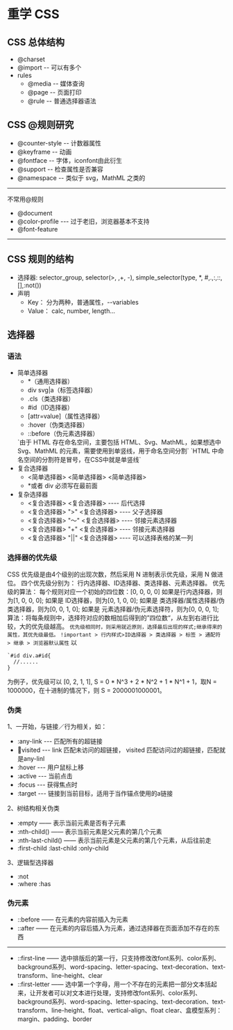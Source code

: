 # 重学 CSS 
## CSS 总体结构
* @charset
* @import -- 可以有多个
* rules
  * @media -- 媒体查询
  * @page -- 页面打印
  * @rule -- 普通选择器语法
## CSS @规则研究
* @counter-style -- 计数器属性
* @keyframe -- 动画
* @fontface -- 字体，iconfont由此衍生
* @support -- 检查属性是否兼容
* @namespace -- 类似于 svg，MathML 之类的
----
不常用@规则
* @document
* @color-profile --- 过于老旧，浏览器基本不支持
* @font-feature
----
## CSS 规则的结构
* 选择器: selector_group, selector(>, <sp>,+, -), simple_selector(type, *, #,.,:,::,[],:not())
* 声明
  * Key： 分为两种，普通属性，--variables
  * Value： calc, number, length...
## 选择器
### 语法
* 简单选择器
  <ul>
    <li>*（通用选择器）</li>
    <li>div  svg|a（标签选择器）</li>
    <li>.cls（类选择器）</li>
    <li>#id（ID选择器）</li>
    <li>[attr=value]（属性选择器）</li>
    <li>:hover（伪类选择器）</li>
    <li>::before（伪元素选择器）</li>
  </ul>
  `由于 HTML 存在命名空间，主要包括 HTML、Svg、MathML，如果想选中 Svg、MathML 的元素，需要使用到单竖线，用于命名空间分割`
  `HTML 中命名空间的分割符是冒号，在CSS中就是单竖线`
* 复合选择器
  * <简单选择器> <简单选择器> <简单选择器>
  * *或者 div 必须写在最前面
* 复杂选择器
  * <复合选择器> <sp> <复合选择器> ---- 后代选择
  * <复合选择器> ">" <复合选择器>  ---- 父子选择器  
  * <复合选择器> "～" <复合选择器>  ---- 邻接元素选择器
  * <复合选择器> "+" <复合选择器>   ---- 邻接元素选择器 
  * <复合选择器> "||" <复合选择器>  ---- 可以选择表格的某一列 
### 选择器的优先级
  CSS 优先级是由4个级别的出现次数，然后采用 N 进制表示优先级，采用 N 做进位。
  四个优先级分别为： 行内选择器、ID选择器、类选择器、元素选择器。
  优先级的算法：
  每个规则对应一个初始的四位数：[0, 0, 0, 0]
  如果是行内选择器，则为[1, 0, 0, 0];
  如果是 ID选择器，则为[0, 1, 0, 0];
  如果是 类选择器/属性选择器/伪类选择器，则为[0, 0, 1, 0];
  如果是 元素选择器/伪元素选择符，则为[0, 0, 0, 1];
  算法：将每条规则中，选择符对应的数相加后得到的”四位数“，从左到右进行比较，大的优先级越高。
  `优先级相同时，则采用就近原则，选择最后出现的样式;继承得来的属性，其优先级最低。`
  `!important > 行内样式>ID选择器 > 类选择器 > 标签 > 通配符 > 继承 > 浏览器默认属性`
  以 
  ```
  `#id div.a#id{
    //......
  }
  ```
  为例子，优先级可以 [0, 2, 1, 1], S = 0 * N^3 + 2 * N^2 + 1 * N^1 + 1，取N = 1000000，在十进制的情况下，则 S = 2000001000001。
### 伪类
  1、一开始，与链接／行为相关，如：  

  * :any-link --- 匹配所有的超链接
  * :link:visited --- link 匹配未访问的超链接， visited 匹配访问过的超链接，匹配就是any-linl
  * :hover --- 用户鼠标上移
  * :active --- 当前点击
  * :focus --- 获得焦点时
  * :target --- 链接到当前目标，适用于当作锚点使用的a链接  

  2、树结构相关伪类
  * :empty     —— 表示当前元素是否有子元素
  * :nth-child() —— 表示当前元素是父元素的第几个元素
  * :nth-last-child() —— 表示当前元素是父元素的第几个元素，从后往前走
  * :first-child :last-child :only-child

  3、逻辑型选择器
  * :not 
  * :where :has

### 伪元素
* ::before —— 在元素的内容前插入为元素
* ::after —— 在元素的内容后插入为元素，通过选择器在页面添加不存在的东西
---
* ::first-line —— 选中排版后的第一行，只支持修改改font系列、color系列、background系列、word-spacing、letter-spacing、text-decoration、text-transform、line-height、clear
* ::first-letter —— 选中第一个字母，用一个不存在的元素把一部分文本括起来，让开发者可以对文本进行处理，支持修改font系列、color系列、background系列、word-spacing、letter-spacing、text-decoration、text-transform、line-height、float、vertical-align、float
clear、盒模型系列：margin、padding、border

  







